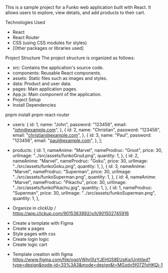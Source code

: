 This is a sample project for a Funko web application built with React. It allows users to explore, view details, and add products to their cart.

Technologies Used

- React
- React Router
- CSS (using CSS modules for styles)
- [Other packages or libraries used]

Project Structure
The project structure is organized as follows:

- src: Contains the application's source code.
- components: Reusable React components.
- assets: Static files such as images and styles.
- data: Product and user data.
- pages: Main application pages.
- App.js: Main component of the application.
- Project Setup
- Install Dependencies

pnpm install
pnpm react-router

- users:
  {
  id: 1,
  name: "John",
  password: "123456",
  email: "john@example.com",
  },
  {
  id: 2,
  name: "Christian",
  password: "123456",
  email: "christian@example.com",
  },
  {
  id: 3,
  name: "Paul",
  password: "123456",
  email: "paul@example.com",
  },
  ];

- products:
  {
  id: 1,
  nameAnime: "Marvel",
  nameProdruc: "Groot",
  price: 30,
  urlImage: "../src/assets/funkoGrud.png",
  quantity: 1,
  },
  {
  id: 2,
  nameAnime: "Marvel",
  nameProdruc: "Goku",
  price: 30,
  urlImage: "../src/assets/funkoGoku.png",
  quantity: 1,
  },
  {
  id: 3,
  nameAnime: "Marvel",
  nameProdruc: "Superman",
  price: 30,
  urlImage: "../src/assets/funkoSuperman.png",
  quantity: 1,
  },
  {
  id: 4,
  nameAnime: "Marvel",
  nameProdruc: "Pikachu",
  price: 30,
  urlImage: "../src/assets/funkoPikachu.jpg",
  quantity: 1,
  },
  {
  id: 1,
  nameProdruc: "Superman",
  price: 30,
  urlImage: "../src/assets/funkoSuperman.png",
  quantity: 1,
  },

* Organize in clickUp / https://app.clickup.com/9015363892/v/li/901502745916

- Create a template with Figma
- Create a pages
- Style pages with css
- Create login logic
- Create logic cart

* Template creation with figma
  https://www.figma.com/file/ogqVWhr0lzYJEHGS8EUsKq/Untitled?type=design&node-id=33%3A3&mode=design&t=MGzdv5f07ZfxHKQj-1
